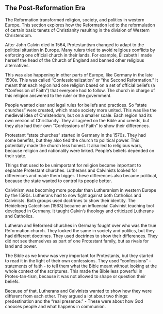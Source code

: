 ## The Post-Reformation Era

The Reformation transformed religion, society, and politics in western Europe.
This section explores how the Reformation led to the reformulation of certain basic tenets of Christianity resulting in the division of Western Christendom.

After John Calvin died in 1564, Protestantism changed to adapt to the political situation in Europe. Many rulers tried to avoid religious conflicts by enforcing one official church in their lands. For example, Elizabeth I made herself the head of the Church of England and banned other religious alternatives.

This was also happening in other parts of Europe, like Germany in the late 1500s. This was called “Confessionalization” or “the Second Reformation.” It meant that each region had one religion based on a set of official beliefs (a “Confession of Faith”) that everyone had to follow. The church in charge of this religion answered to the ruler or the government.

People wanted clear and legal rules for beliefs and practices. So “state churches” were created, which made society more united. This was like the medieval idea of Christendom, but on a smaller scale. Each region had its own version of Christianity. They all agreed on the Bible and creeds, but they also had their own “Confessions of Faith” to show their differences.

Protestant “state churches” started in Germany in the 1570s. They had some benefits, but they also tied the church to political power. This potentially made the church less honest. It also led to religious wars, because religion and nationality were linked. People’s beliefs depended on their state.

Things that used to be unimportant for religion became important to separate Protestant churches. Lutherans and Calvinists looked for differences and made them bigger. These differences also became political, because the state wanted to control its people better.

Calvinism was becoming more popular than Lutheranism in western Europe by the 1590s. Lutherans had to now fight against both Catholics and Calvinists. Both groups used doctrines to show their identity. The Heidelberg Catechism (1563) became an influencial Calvinist teaching tool developed in Germany. It taught Calvin’s theology and criticized Lutherans and Catholics.

Lutheran and Reformed churches in Germany fought over who was the true Reformation church. They looked the same in society and politics, but they had different doctrines. They used doctrines to show their differences. They did not see themselves as part of one Protestant family, but as rivals for land and power.

The Bible as we know was very important for Protestants, but they started to read it in the light of their own confessions. They used “confessions” - statements of faith - to tell them what the Bible meant without looking at the whole context of the scriptures. This made the Bible less powerful in Protes-tan-tism, because it was not allowed to shape or question their beliefs.

Because of that, Lutherans and Calvinists wanted to show how they were different from each other. They argued a lot about two things: predestination and the “real presence.” - These were about how God chooses people and what happens in communion.
